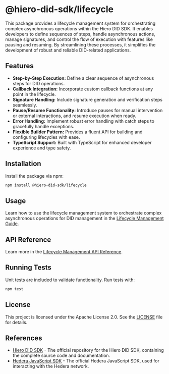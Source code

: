 # @hiero-did-sdk/lifecycle

This package provides a lifecycle management system for orchestrating complex asynchronous operations within the Hiero DID SDK.
It enables developers to define sequences of steps, handle asynchronous actions, manage signatures, and control the flow of execution with features like pausing and resuming. By streamlining these processes, it simplifies the development of robust and reliable DID-related applications.

## Features

- **Step-by-Step Execution:** Define a clear sequence of asynchronous steps for DID operations.
- **Callback Integration:** Incorporate custom callback functions at any point in the lifecycle.
- **Signature Handling:** Include signature generation and verification steps seamlessly.
- **Pause/Resume Functionality:** Introduce pauses for manual intervention or external interactions, and resume execution when ready.
- **Error Handling:** Implement robust error handling with catch steps to gracefully handle exceptions.
- **Flexible Builder Pattern:** Provides a fluent API for building and configuring lifecycles with ease.
- **TypeScript Support:** Built with TypeScript for enhanced developer experience and type safety.

## Installation

Install the package via npm:

```bash
npm install @hiero-did-sdk/lifecycle
```

## Usage

Learn how to use the lifecycle management system to orchestrate complex asynchronous operations for DID management in the [Lifecycle Management Guide](https://github.com/hiero-ledger/hiero-did-sdk-js/documentation/0.0.2-alpha/04-implementation/components/lifecycle-guide.html).

## API Reference

Learn more in the [Lifecycle Management API Reference](https://github.com/hiero-ledger/hiero-did-sdk-js/documentation/0.0.2-alpha/04-implementation/components/lifecycle-api.html).

## Running Tests

Unit tests are included to validate functionality. Run tests with:

```bash
npm test
```

## License

This project is licensed under the Apache License 2.0. See the [LICENSE](LICENSE) file for details.

## References

- [Hiero DID SDK](https://github.com/hiero-ledger/hiero-did-sdk-js) - The official repository for the Hiero DID SDK, containing the complete source code and documentation.
- [Hedera JavaScript SDK](https://github.com/hashgraph/hedera-sdk-js) - The official Hedera JavaScript SDK, used for interacting with the Hedera network.
